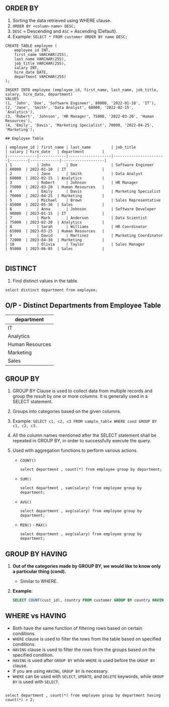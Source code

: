 ## ORDER BY
1. Sorting the data retrieved using WHERE clause.
2. `ORDER BY <column-name> DESC;`
3. `DESC` = Descending and `ASC` = Ascending (Default).
4. Example: `SELECT * FROM customer ORDER BY name DESC;`

```
CREATE TABLE employee (
    employee_id INT,
    first_name VARCHAR(255),
    last_name VARCHAR(255),
    job_title VARCHAR(255),
    salary INT,
    hire_date DATE,
    department VARCHAR(255)
);
```
```
INSERT INTO employee (employee_id, first_name, last_name, job_title, salary, hire_date, department)
VALUES
(1, 'John', 'Doe', 'Software Engineer', 80000, '2022-01-10', 'IT'),
(2, 'Jane', 'Smith', 'Data Analyst', 60000, '2022-02-15', 'Analytics'),
(3, 'Robert', 'Johnson', 'HR Manager', 75000, '2022-03-20', 'Human Resources'),
(4, 'Emily', 'Davis', 'Marketing Specialist', 70000, '2022-04-25', 'Marketing');
```

```
## Employee Table

| employee_id | first_name | last_name         | job_title             | salary | hire_date   | department        |
|-------------|------------|-------------------|-----------------------|--------|-------------|-------------------|
| 1           | John       | Doe               | Software Engineer     | 80000  | 2022-01-10  | IT                |
| 2           | Jane       | Smith             | Data Analyst          | 60000  | 2022-02-15  | Analytics         |
| 3           | Robert     | Johnson           | HR Manager            | 75000  | 2022-03-20  | Human Resources   |
| 4           | Emily      | Davis             | Marketing Specialist  | 70000  | 2022-04-25  | Marketing         |
| 5           | Michael    | Brown             | Sales Representative  | 85000  | 2022-05-30  | Sales             |
| 6           | Anna       | Johnson           | Software Developer    | 90000  | 2023-01-15  | IT                |
| 7           | Mark       | Anderson          | Data Scientist        | 75000  | 2023-02-20  | Analytics         |
| 8           | Sarah      | Williams          | HR Coordinator        | 65000  | 2023-03-25  | Human Resources   |
| 9           | David      | Martinez          | Marketing Coordinator | 72000  | 2023-04-30  | Marketing         |
| 10          | Olivia     | Taylor            | Sales Manager         | 95000  | 2023-06-05  | Sales             |


```
## DISTINCT

1. Find distinct values in the table.
```
select distinct department from employee;
```

## O/P - Distinct Departments from Employee Table

| department       |
|------------------|
| IT               |
| Analytics        |
| Human Resources  |
| Marketing        |
| Sales            |

## GROUP BY
1. GROUP BY Clause is used to collect data from multiple records and group the result by one or more columns. It is generally used in a SELECT statement.
2. Groups into categories based on the given columns.
3. Example: `SELECT c1, c2, c3 FROM sample_table WHERE cond GROUP BY c1, c2, c3.`
4. All the column names mentioned after the SELECT statement shall be repeated in GROUP BY, in order to successfully execute the query.
5. Used with aggregation functions to perform various actions.

   - `COUNT()`
        ```
        select department , count(*) from employee group by department;
        ```

   - `SUM()`
        ```
        select department , sum(salary) from employee group by department;
        ```
   - `AVG()`
        ```
        select department , avg(salary) from employee group by department;
        ```
   - `MIN()` - `MAX()`
        ```
        select department , avg(salary) from employee group by department;
        ```
   


## GROUP BY HAVING

1. **Out of the categories made by GROUP BY, we would like to know only a particular thing (cond).**
   - Similar to WHERE.
   
3. **Example:**
   ```sql
   SELECT COUNT(cust_id), country FROM customer GROUP BY country HAVING COUNT(cust_id) > 50;
## WHERE vs HAVING

- Both have the same function of filtering rows based on certain conditions.
- `WHERE` clause is used to filter the rows from the table based on specified conditions.
- `HAVING` clause is used to filter the rows from the groups based on the specified condition.
- `HAVING` is used after `GROUP BY` while `WHERE` is used before the `GROUP BY` clause.
- If you are using `HAVING`, `GROUP BY` is necessary.
- `WHERE` can be used with `SELECT`, `UPDATE`, and `DELETE` keywords, while `GROUP BY` is used with `SELECT`.

```

select department , count(*) from employee group by department having count(*) > 2;
```